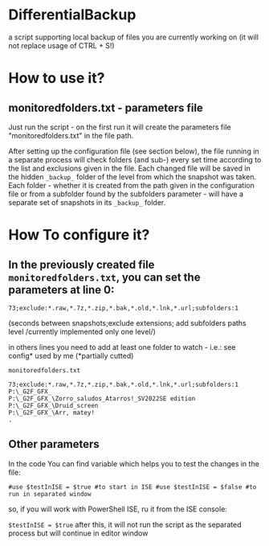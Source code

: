 # DifferentialBackup
a script supporting local backup of files you are currently working on (it will not replace usage of CTRL + S!)

# How to use it?

## monitoredfolders.txt - parameters file
Just run the script - on the first run it will create the parameters file "monitoredfolders.txt" in the file path.

After setting up the configuration file (see section below), the file running in a separate process will check folders (and sub-) every set time according to the list and exclusions given in the file. Each changed file will be saved in the hidden `_backup_` folder of the level from which the snapshot was taken.
Each folder - whether it is created from the path given in the configuration file or from a subfolder found by the subfolders parameter - will have a separate set of snapshots in its `_backup_` folder.

# How To configure it?
## In the previously created file `monitoredfolders.txt`, you can set the parameters at line 0:
```73;exclude:*.raw,*.7z,*.zip,*.bak,*.old,*.lnk,*.url;subfolders:1```

(seconds between snapshots;exclude extensions; add subfolders paths level /currently implemented only one level/)

in others lines you need to add at least one folder to watch - i.e.: see config* used by me (*partially cutted)

``monitoredfolders.txt``
```
73;exclude:*.raw,*.7z,*.zip,*.bak,*.old,*.lnk,*.url;subfolders:1
P:\_G2F_GFX_
P:\_G2F_GFX_\Zorro_saludos_Atarros!_SV2022SE edition
P:\_G2F_GFX_\Druid_screen
P:\_G2F_GFX_\Arr, matey!
.
```

## Other parameters
In the code You can find variable which helps you to test the changes in the file:

``#use $testInISE = $true #to start in ISE
#use $testInISE = $false #to run in separated window``

so, if you will work with PowerShell ISE, ru it from the ISE console:

``$testInISE = $true``
after this, it will not run the script as the separated process but will continue in editor window
